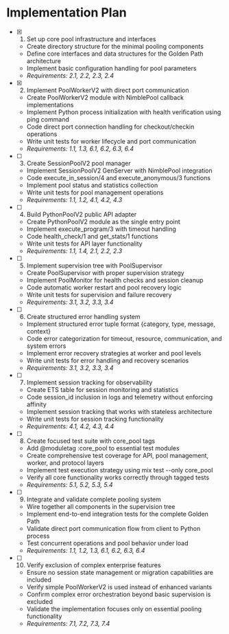 # Implementation Plan

- [x] 1. Set up core pool infrastructure and interfaces





  - Create directory structure for the minimal pooling components
  - Define core interfaces and data structures for the Golden Path architecture
  - Implement basic configuration handling for pool parameters
  - _Requirements: 2.1, 2.2, 2.3, 2.4_

- [x] 2. Implement PoolWorkerV2 with direct port communication





  - Create PoolWorkerV2 module with NimblePool callback implementations
  - Implement Python process initialization with health verification using ping command
  - Code direct port connection handling for checkout/checkin operations
  - Write unit tests for worker lifecycle and port communication
  - _Requirements: 1.1, 1.3, 6.1, 6.2, 6.3, 6.4_

- [ ] 3. Create SessionPoolV2 pool manager
  - Implement SessionPoolV2 GenServer with NimblePool integration
  - Code execute_in_session/4 and execute_anonymous/3 functions
  - Implement pool status and statistics collection
  - Write unit tests for pool management operations
  - _Requirements: 1.1, 1.2, 4.1, 4.2, 4.3_

- [ ] 4. Build PythonPoolV2 public API adapter
  - Create PythonPoolV2 module as the single entry point
  - Implement execute_program/3 with timeout handling
  - Code health_check/1 and get_stats/1 functions
  - Write unit tests for API layer functionality
  - _Requirements: 1.1, 1.4, 2.1, 2.2, 2.3_

- [ ] 5. Implement supervision tree with PoolSupervisor
  - Create PoolSupervisor with proper supervision strategy
  - Implement PoolMonitor for health checks and session cleanup
  - Code automatic worker restart and pool recovery logic
  - Write unit tests for supervision and failure recovery
  - _Requirements: 3.1, 3.2, 3.3, 3.4_

- [ ] 6. Create structured error handling system
  - Implement structured error tuple format {category, type, message, context}
  - Code error categorization for timeout, resource, communication, and system errors
  - Implement error recovery strategies at worker and pool levels
  - Write unit tests for error handling and recovery scenarios
  - _Requirements: 3.1, 3.2, 3.3, 3.4_

- [ ] 7. Implement session tracking for observability
  - Create ETS table for session monitoring and statistics
  - Code session_id inclusion in logs and telemetry without enforcing affinity
  - Implement session tracking that works with stateless architecture
  - Write unit tests for session tracking functionality
  - _Requirements: 4.1, 4.2, 4.3, 4.4_

- [ ] 8. Create focused test suite with core_pool tags
  - Add @moduletag :core_pool to essential test modules
  - Create comprehensive test coverage for API, pool management, worker, and protocol layers
  - Implement test execution strategy using mix test --only core_pool
  - Verify all core functionality works correctly through tagged tests
  - _Requirements: 5.1, 5.2, 5.3, 5.4_

- [ ] 9. Integrate and validate complete pooling system
  - Wire together all components in the supervision tree
  - Implement end-to-end integration tests for the complete Golden Path
  - Validate direct port communication flow from client to Python process
  - Test concurrent operations and pool behavior under load
  - _Requirements: 1.1, 1.2, 1.3, 6.1, 6.2, 6.3, 6.4_

- [ ] 10. Verify exclusion of complex enterprise features
  - Ensure no session state management or migration capabilities are included
  - Verify simple PoolWorkerV2 is used instead of enhanced variants
  - Confirm complex error orchestration beyond basic supervision is excluded
  - Validate the implementation focuses only on essential pooling functionality
  - _Requirements: 7.1, 7.2, 7.3, 7.4_